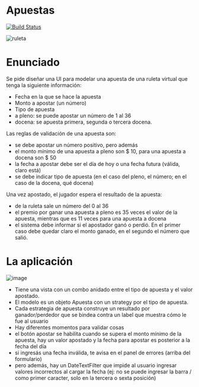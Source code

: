 # Apuestas

[![Build Status](https://travis-ci.org/uqbar-project/eg-apuestas-ui-arena-xtend.svg?branch=master)](https://travis-ci.org/uqbar-project/eg-apuestas-ui-arena-xtend)

![ruleta](https://cloud.githubusercontent.com/assets/4549002/17299651/9dcb3e56-57e5-11e6-83d3-4a43e6cb4dc8.png)

# Enunciado

Se pide diseñar una UI para modelar una apuesta de una ruleta virtual que tenga la siguiente información:

* Fecha en la que se hace la apuesta
* Monto a apostar (un número)
* Tipo de apuesta
 * a pleno: se puede apostar un número de 1 al 36
 * docena: se apuesta primera, segunda o tercera docena.

Las reglas de validación de una apuesta son:

* se debe apostar un número positivo, pero además
 * el monto mínimo de una apuesta a pleno son $ 10, para una apuesta a docena son $ 50
* la fecha a apostar debe ser el día de hoy o una fecha futura (válida, claro está)
* se debe indicar tipo de apuesta (en el caso del pleno, el número; en el caso de la docena, qué docena)

Una vez apostado, el jugador espera el resultado de la apuesta:

* de la ruleta sale un número del 0 al 36
* el premio por ganar una apuesta a pleno es 35 veces el valor de la apuesta, mientras que es 11 veces para una apuesta a docena
* el sistema debe informar si el apostador ganó o perdió. En el primer caso debe quedar claro el monto ganado, en el segundo el número que salió.

# La aplicación

![image](https://cloud.githubusercontent.com/assets/4549002/17304378/bd559b52-57fb-11e6-8fc2-4515548ca6a7.png)

* Tiene una vista con un combo anidado entre el tipo de apuesta y el valor apostado. 
* El modelo es un objeto Apuesta con un strategy por el tipo de apuesta. 
* Cada estrategia de apuesta construye un resultado por ganador/perdedor que se bindea contra un label que muestra cómo le fue al usuario
* Hay diferentes momentos para validar cosas
 * el botón apostar se habilita cuando se supera el monto mínimo de la apuesta, hay un valor apostado y la fecha para apostar es posterior a la fecha del día
 * si ingresás una fecha inválida, te avisa en el panel de errores (arriba del formulario)
 * pero además, hay un DateTextFilter que impide al usuario ingresar valores incorrectos al cargar la fecha (ej: no se puede ingresar la barra / como primer caracter, solo en la tercera o sexta posición)
 
